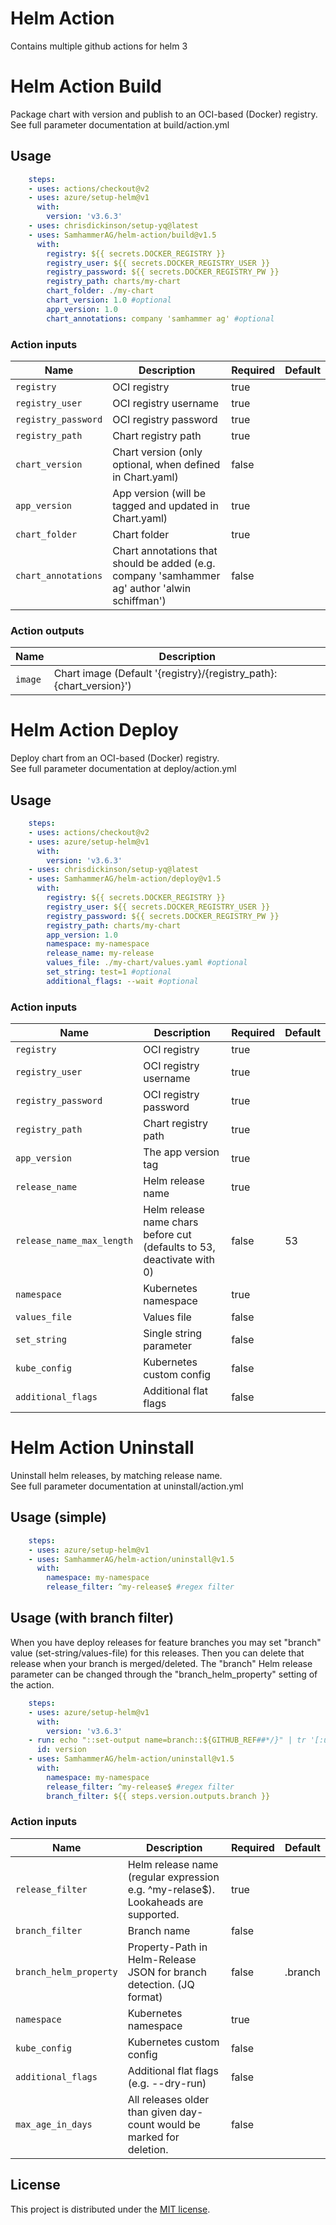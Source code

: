 # Helm Action

Contains multiple github actions for helm 3

# Helm Action Build

Package chart with version and publish to an OCI-based (Docker) registry.\
See full parameter documentation at build/action.yml

## Usage

```yaml
    steps:
    - uses: actions/checkout@v2
    - uses: azure/setup-helm@v1
      with:
        version: 'v3.6.3'
    - uses: chrisdickinson/setup-yq@latest
    - uses: SamhammerAG/helm-action/build@v1.5
      with:
        registry: ${{ secrets.DOCKER_REGISTRY }}
        registry_user: ${{ secrets.DOCKER_REGISTRY_USER }}
        registry_password: ${{ secrets.DOCKER_REGISTRY_PW }}
        registry_path: charts/my-chart
        chart_folder: ./my-chart
        chart_version: 1.0 #optional
        app_version: 1.0
        chart_annotations: company 'samhammer ag' #optional
```

### Action inputs

| Name | Description | Required | Default |
| --- | --- | --- | --- |
| `registry` | OCI registry | true | |
| `registry_user` | OCI registry username | true | |
| `registry_password` | OCI registry password | true | |
| `registry_path` | Chart registry path | true | |
| `chart_version` | Chart version (only optional, when defined in Chart.yaml) | false | |
| `app_version` | App version (will be tagged and updated in Chart.yaml) | true | |
| `chart_folder` | Chart folder | true | |
| `chart_annotations` | Chart annotations that should be added (e.g. company 'samhammer ag' author 'alwin schiffman') | false | |

### Action outputs

| Name | Description |
| --- | --- |
| `image` | Chart image (Default '{registry}/{registry_path}:{chart_version}')


# Helm Action Deploy

Deploy chart from an OCI-based (Docker) registry.\
See full parameter documentation at deploy/action.yml

## Usage

```yaml
    steps:
    - uses: actions/checkout@v2
    - uses: azure/setup-helm@v1
      with:
        version: 'v3.6.3'    
    - uses: chrisdickinson/setup-yq@latest
    - uses: SamhammerAG/helm-action/deploy@v1.5
      with:
        registry: ${{ secrets.DOCKER_REGISTRY }}
        registry_user: ${{ secrets.DOCKER_REGISTRY_USER }}
        registry_password: ${{ secrets.DOCKER_REGISTRY_PW }}
        registry_path: charts/my-chart
        app_version: 1.0
        namespace: my-namespace
        release_name: my-release
        values_file: ./my-chart/values.yaml #optional
        set_string: test=1 #optional
        additional_flags: --wait #optional
```

### Action inputs

| Name | Description | Required | Default |
| --- | --- | --- | --- |
| `registry` | OCI registry | true | |
| `registry_user` | OCI registry username | true | |
| `registry_password` | OCI registry password | true | |
| `registry_path` | Chart registry path | true | |
| `app_version` | The app version tag | true | |
| `release_name` | Helm release name | true | |
| `release_name_max_length` | Helm release name chars before cut (defaults to 53, deactivate with 0) | false | 53 |
| `namespace` | Kubernetes namespace | true | |
| `values_file` | Values file | false | |
| `set_string` | Single string parameter | false | |
| `kube_config` | Kubernetes custom config | false | |
| `additional_flags` | Additional flat flags | false | |


# Helm Action Uninstall

Uninstall helm releases, by matching release name.\
See full parameter documentation at uninstall/action.yml

## Usage (simple)

```yaml
    steps:
    - uses: azure/setup-helm@v1
    - uses: SamhammerAG/helm-action/uninstall@v1.5
      with:
        namespace: my-namespace
        release_filter: ^my-release$ #regex filter
```

## Usage (with branch filter)

When you have deploy releases for feature branches you may set "branch" value (set-string/values-file) for this releases.
Then you can delete that release when your branch is merged/deleted. The "branch" Helm release parameter can be changed through
the "branch_helm_property" setting of the action.

```yaml
    steps:
    - uses: azure/setup-helm@v1
      with:
        version: 'v3.6.3'   
    - run: echo "::set-output name=branch::${GITHUB_REF##*/}" | tr '[:upper:]' '[:lower:]'
      id: version
    - uses: SamhammerAG/helm-action/uninstall@v1.5
      with:
        namespace: my-namespace
        release_filter: ^my-release$ #regex filter
        branch_filter: ${{ steps.version.outputs.branch }}
```

### Action inputs

| Name | Description | Required | Default |
| --- | --- | --- | --- |
| `release_filter` | Helm release name (regular expression e.g. ^my-relase$). Lookaheads are supported. | true | |
| `branch_filter` | Branch name | false | |
| `branch_helm_property` | Property-Path in Helm-Release JSON for branch detection. (JQ format) | false | .branch |
| `namespace` | Kubernetes namespace | true | |
| `kube_config` | Kubernetes custom config | false | |
| `additional_flags` | Additional flat flags (e.g. --dry-run) | false | |
| `max_age_in_days` | All releases older than given day-count would be marked for deletion. | false | |

## License

This project is distributed under the [MIT license](LICENSE.md).
